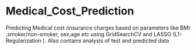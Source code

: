 # Medical_Cost_Prediction

Predicting Medical cost /insurance charges based on parameters like BMI ,smoker/non-smoker, sex,age etc
using GridSearchCV and LASSO (L1- Regularization ).
Also contains analysis of test and predicted data
